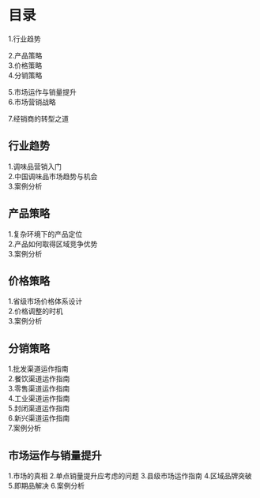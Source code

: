 # 目录
1.行业趋势  

2.产品策略  
3.价格策略   
4.分销策略  

5.市场运作与销量提升     
6.市场营销战略   

7.经销商的转型之道  

## 行业趋势   
1.调味品营销入门      
2.中国调味品市场趋势与机会   
3.案例分析    

## 产品策略
1.复杂环境下的产品定位      
2.产品如何取得区域竞争优势   
3.案例分析    

## 价格策略
1.省级市场价格体系设计   
2.价格调整的时机   
3.案例分析   

## 分销策略
1.批发渠道运作指南   
2.餐饮渠道运作指南   
3.零售渠道运作指南   
4.工业渠道运作指南  
5.封闭渠道运作指南   
6.新兴渠道运作指南   
7.案例分析   

## 市场运作与销量提升   
1.市场的真相
2.单点销量提升应考虑的问题
3.县级市场运作指南
4.区域品牌突破
5.即期品解决
6.案例分析








